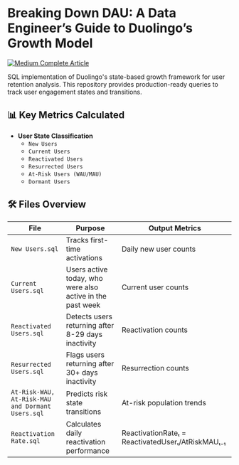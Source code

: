 # Breaking Down DAU: A Data Engineer’s Guide to Duolingo’s Growth Model

[![Medium Complete Article](https://img.shields.io/badge/Detailed_Explanations-Medium_Article-03a57a?style=flat&logo=medium)](https://medium.com/@leofgonzalez/breaking-down-dau-a-data-engineers-guide-to-duolingo-s-growth-model-cb1d608917c6)

SQL implementation of Duolingo's state-based growth framework for user retention analysis. This repository provides production-ready queries to track user engagement states and transitions.

## 📊 Key Metrics Calculated

- **User State Classification**
  - `New Users`
  - `Current Users`
  - `Reactivated Users`
  - `Resurrected Users`
  - `At-Risk Users (WAU/MAU)`
  - `Dormant Users`

## 🛠️ Files Overview

| File | Purpose | Output Metrics |
|------|---------|----------------|
| `New Users.sql` | Tracks first-time activations | Daily new user counts |
| `Current Users.sql` | Users active today, who were also active in the past week | Current user counts |
| `Reactivated Users.sql` | Detects users returning after 8-29 days inactivity | Reactivation counts |
| `Resurrected Users.sql` | Flags users returning after 30+ days inactivity | Resurrection counts |
| `At-Risk-WAU, At-Risk-MAU and Dormant Users.sql` | Predicts risk state transitions | At-risk population trends |
| `Reactivation Rate.sql` | Calculates daily reactivation performance | ReactivationRateₜ = ReactivatedUserₜ/AtRiskMAUₜ₋₁ |
